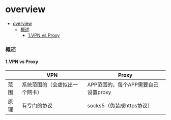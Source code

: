 # overview

<!-- @import "[TOC]" {cmd="toc" depthFrom=1 depthTo=6 orderedList=false} -->
<!-- code_chunk_output -->

- [overview](#overview)
    - [概述](#概述)
      - [1.VPN vs Proxy](#1vpn-vs-proxy)

<!-- /code_chunk_output -->

### 概述

#### 1.VPN vs Proxy

||VPN|Proxy|
|-|-|-|
|范围|系统范围的（会虚拟出一个网卡）|APP范围的，每个APP需要自己设置proxy|
|原理|有专门的协议|socks5（伪装成https协议）|
